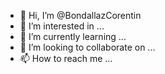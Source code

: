 - 👋 Hi, I’m @BondallazCorentin
- 👀 I’m interested in ...
- 🌱 I’m currently learning ...
- 💞️ I’m looking to collaborate on ...
- 📫 How to reach me ...

<!---
BondallazCorentin/BondallazCorentin is a ✨ special ✨ repository because its `README.md` (this file) appears on your GitHub profile.
You can click the Preview link to take a look at your changes.
--->
